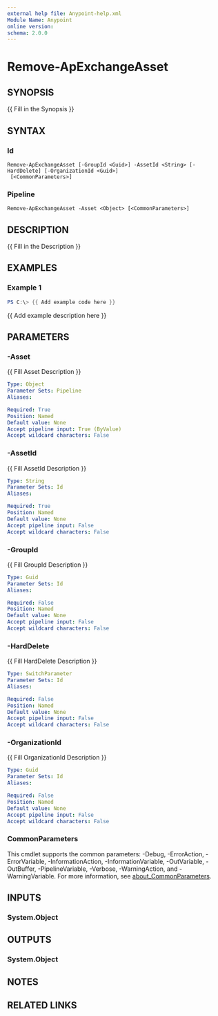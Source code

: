 ```yaml
---
external help file: Anypoint-help.xml
Module Name: Anypoint
online version:
schema: 2.0.0
---
```


# Remove-ApExchangeAsset

## SYNOPSIS
{{ Fill in the Synopsis }}

## SYNTAX

### Id
```
Remove-ApExchangeAsset [-GroupId <Guid>] -AssetId <String> [-HardDelete] [-OrganizationId <Guid>]
 [<CommonParameters>]
```

### Pipeline
```
Remove-ApExchangeAsset -Asset <Object> [<CommonParameters>]
```

## DESCRIPTION
{{ Fill in the Description }}

## EXAMPLES

### Example 1
```powershell
PS C:\> {{ Add example code here }}
```

{{ Add example description here }}

## PARAMETERS

### -Asset
{{ Fill Asset Description }}

```yaml
Type: Object
Parameter Sets: Pipeline
Aliases:

Required: True
Position: Named
Default value: None
Accept pipeline input: True (ByValue)
Accept wildcard characters: False
```

### -AssetId
{{ Fill AssetId Description }}

```yaml
Type: String
Parameter Sets: Id
Aliases:

Required: True
Position: Named
Default value: None
Accept pipeline input: False
Accept wildcard characters: False
```

### -GroupId
{{ Fill GroupId Description }}

```yaml
Type: Guid
Parameter Sets: Id
Aliases:

Required: False
Position: Named
Default value: None
Accept pipeline input: False
Accept wildcard characters: False
```

### -HardDelete
{{ Fill HardDelete Description }}

```yaml
Type: SwitchParameter
Parameter Sets: Id
Aliases:

Required: False
Position: Named
Default value: None
Accept pipeline input: False
Accept wildcard characters: False
```

### -OrganizationId
{{ Fill OrganizationId Description }}

```yaml
Type: Guid
Parameter Sets: Id
Aliases:

Required: False
Position: Named
Default value: None
Accept pipeline input: False
Accept wildcard characters: False
```

### CommonParameters
This cmdlet supports the common parameters: -Debug, -ErrorAction, -ErrorVariable, -InformationAction, -InformationVariable, -OutVariable, -OutBuffer, -PipelineVariable, -Verbose, -WarningAction, and -WarningVariable. For more information, see [about_CommonParameters](http://go.microsoft.com/fwlink/?LinkID=113216).

## INPUTS

### System.Object

## OUTPUTS

### System.Object
## NOTES

## RELATED LINKS
